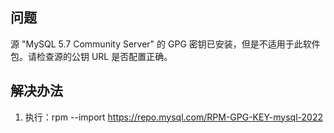 ## 问题

源 "MySQL 5.7 Community Server" 的 GPG 密钥已安装，但是不适用于此软件包。请检查源的公钥 URL 是否配置正确。

## 解决办法

1. 执行：rpm --import https://repo.mysql.com/RPM-GPG-KEY-mysql-2022